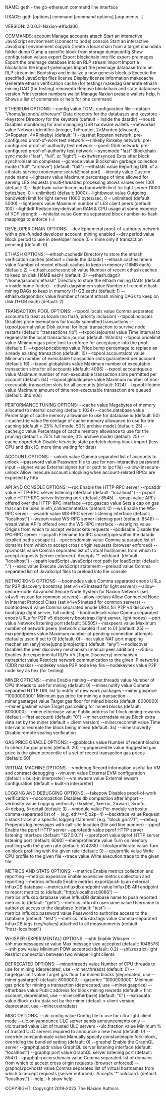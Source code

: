 NAME:
   geth - the go-ethereum command line interface

USAGE:
   geth [options] command [command options] [arguments...]
   
VERSION:
   2.0.0.2-Naxion-e1fbda06
   
COMMANDS:
   account           Manage accounts
   attach            Start an interactive JavaScript environment (connect to node)
   console           Start an interactive JavaScript environment
   copydb            Create a local chain from a target chaindata folder
   dump              Dump a specific block from storage
   dumpconfig        Show configuration values
   export            Export blockchain into file
   export-preimages  Export the preimage database into an RLP stream
   import            Import a blockchain file
   import-preimages  Import the preimage database from an RLP stream
   init              Bootstrap and initialize a new genesis block
   js                Execute the specified JavaScript files
   license           Display license information
   makecache         Generate ethash verification cache (for testing)
   makedag           Generate ethash mining DAG (for testing)
   removedb          Remove blockchain and state databases
   version           Print version numbers
   wallet            Manage Naxion presale wallets
   help, h           Shows a list of commands or help for one command
   
ETHEREUM OPTIONS:
  --config value                       TOML configuration file
  --datadir "/home/jasonoh/.ethereum"  Data directory for the databases and keystore
  --keystore                           Directory for the keystore (default = inside the datadir)
  --nousb                              Disables monitoring for and managing USB hardware wallets
  --networkid value                    Network identifier (integer, 1=Frontier, 2=Morden (disused), 3=Ropsten, 4=Rinkeby) (default: 1)
  --testnet                            Ropsten network: pre-configured proof-of-work test network
  --rinkeby                            Rinkeby network: pre-configured proof-of-authority test network
  --goerli                             Görli network: pre-configured proof-of-authority test network
  --syncmode "fast"                    Blockchain sync mode ("fast", "full", or "light")
  --exitwhensynced                     Exits after block synchronisation completes
  --gcmode value                       Blockchain garbage collection mode ("full", "archive") (default: "full")
  --ethstats value                     Reporting URL of a ethstats service (nodename:secret@host:port)
  --identity value                     Custom node name
  --lightserv value                    Maximum percentage of time allowed for serving LES requests (multi-threaded processing allows values over 100) (default: 0)
  --lightbwin value                    Incoming bandwidth limit for light server (1000 bytes/sec, 0 = unlimited) (default: 1000)
  --lightbwout value                   Outgoing bandwidth limit for light server (1000 bytes/sec, 0 = unlimited) (default: 5000)
  --lightpeers value                   Maximum number of LES client peers (default: 100)
  --lightkdf                           Reduce key-derivation RAM & CPU usage at some expense of KDF strength
  --whitelist value                    Comma separated block number-to-hash mappings to enforce (<number>=<hash>)
  
DEVELOPER CHAIN OPTIONS:
  --dev               Ephemeral proof-of-authority network with a pre-funded developer account, mining enabled
  --dev.period value  Block period to use in developer mode (0 = mine only if transaction pending) (default: 0)
  
ETHASH OPTIONS:
  --ethash.cachedir                        Directory to store the ethash verification caches (default = inside the datadir)
  --ethash.cachesinmem value               Number of recent ethash caches to keep in memory (16MB each) (default: 2)
  --ethash.cachesondisk value              Number of recent ethash caches to keep on disk (16MB each) (default: 3)
  --ethash.dagdir "/home/jasonoh/.ethash"  Directory to store the ethash mining DAGs (default = inside home folder)
  --ethash.dagsinmem value                 Number of recent ethash mining DAGs to keep in memory (1+GB each) (default: 1)
  --ethash.dagsondisk value                Number of recent ethash mining DAGs to keep on disk (1+GB each) (default: 2)
  
TRANSACTION POOL OPTIONS:
  --txpool.locals value        Comma separated accounts to treat as locals (no flush, priority inclusion)
  --txpool.nolocals            Disables price exemptions for locally submitted transactions
  --txpool.journal value       Disk journal for local transaction to survive node restarts (default: "transactions.rlp")
  --txpool.rejournal value     Time interval to regenerate the local transaction journal (default: 1h0m0s)
  --txpool.pricelimit value    Minimum gas price limit to enforce for acceptance into the pool (default: 1)
  --txpool.pricebump value     Price bump percentage to replace an already existing transaction (default: 10)
  --txpool.accountslots value  Minimum number of executable transaction slots guaranteed per account (default: 16)
  --txpool.globalslots value   Maximum number of executable transaction slots for all accounts (default: 4096)
  --txpool.accountqueue value  Maximum number of non-executable transaction slots permitted per account (default: 64)
  --txpool.globalqueue value   Maximum number of non-executable transaction slots for all accounts (default: 1024)
  --txpool.lifetime value      Maximum amount of time non-executable transaction are queued (default: 3h0m0s)
  
PERFORMANCE TUNING OPTIONS:
  --cache value           Megabytes of memory allocated to internal caching (default: 1024)
  --cache.database value  Percentage of cache memory allowance to use for database io (default: 50)
  --cache.trie value      Percentage of cache memory allowance to use for trie caching (default = 25% full mode, 50% archive mode) (default: 25)
  --cache.gc value        Percentage of cache memory allowance to use for trie pruning (default = 25% full mode, 0% archive mode) (default: 25)
  --cache.noprefetch      Disable heuristic state prefetch during block import (less CPU and disk IO, more time waiting for data)
  
ACCOUNT OPTIONS:
  --unlock value           Comma separated list of accounts to unlock
  --password value         Password file to use for non-interactive password input
  --signer value           External signer (url or path to ipc file)
  --allow-insecure-unlock  Allow insecure account unlocking when account-related RPCs are exposed by http
  
API AND CONSOLE OPTIONS:
  --rpc                  Enable the HTTP-RPC server
  --rpcaddr value        HTTP-RPC server listening interface (default: "localhost")
  --rpcport value        HTTP-RPC server listening port (default: 8545)
  --rpcapi value         API's offered over the HTTP-RPC interface
  --rpc.gascap value     Sets a cap on gas that can be used in eth_call/estimateGas (default: 0)
  --ws                   Enable the WS-RPC server
  --wsaddr value         WS-RPC server listening interface (default: "localhost")
  --wsport value         WS-RPC server listening port (default: 8546)
  --wsapi value          API's offered over the WS-RPC interface
  --wsorigins value      Origins from which to accept websockets requests
  --ipcdisable           Disable the IPC-RPC server
  --ipcpath              Filename for IPC socket/pipe within the datadir (explicit paths escape it)
  --rpccorsdomain value  Comma separated list of domains from which to accept cross origin requests (browser enforced)
  --rpcvhosts value      Comma separated list of virtual hostnames from which to accept requests (server enforced). Accepts '*' wildcard. (default: "localhost")
  --jspath loadScript    JavaScript root path for loadScript (default: ".")
  --exec value           Execute JavaScript statement
  --preload value        Comma separated list of JavaScript files to preload into the console
  
NETWORKING OPTIONS:
  --bootnodes value     Comma separated enode URLs for P2P discovery bootstrap (set v4+v5 instead for light servers)
  --allow-secure-node   Advanced Secure Node System for Naxion Network (set v4+v5 instead for common servers)
  --allow-ipclass       Allow Connected Node in Internet Protocol Class (set v4+v5 instead for common servers)
  --bootnodesv4 value   Comma separated enode URLs for P2P v4 discovery bootstrap (light server, full nodes)
  --bootnodesv5 value   Comma separated enode URLs for P2P v5 discovery bootstrap (light server, light nodes)
  --port value          Network listening port (default: 50505)
  --maxpeers value      Maximum number of network peers (network disabled if set to 0) (default: 25)
  --maxpendpeers value  Maximum number of pending connection attempts (defaults used if set to 0) (default: 0)
  --nat value           NAT port mapping mechanism (any|none|upnp|pmp|extip:<IP>) (default: "any")
  --nodiscover          Disables the peer discovery mechanism (manual peer addition)
  --v5disc              Enables the experimental RLPx V5 (Topic Discovery) mechanism
  --netrestrict value   Restricts network communication to the given IP networks (CIDR masks)
  --nodekey value       P2P node key file
  --nodekeyhex value    P2P node key as hex (for testing)
  
MINER OPTIONS:
  --mine                         Enable mining
  --miner.threads value          Number of CPU threads to use for mining (default: 0)
  --miner.notify value           Comma separated HTTP URL list to notify of new work packages
  --miner.gasprice "1000000000"  Minimum gas price for mining a transaction
  --miner.gastarget value        Target gas floor for mined blocks (default: 8000000)
  --miner.gaslimit value         Target gas ceiling for mined blocks (default: 8000000)
  --miner.etherbase value        Public address for block mining rewards (default = first account) (default: "0")
  --miner.extradata value        Block extra data set by the miner (default = client version)
  --miner.recommit value         Time interval to recreate the block being mined (default: 3s)
  --miner.noverify               Disable remote sealing verification
  
GAS PRICE ORACLE OPTIONS:
  --gpoblocks value      Number of recent blocks to check for gas prices (default: 20)
  --gpopercentile value  Suggested gas price is the given percentile of a set of recent transaction gas prices (default: 60)
  
VIRTUAL MACHINE OPTIONS:
  --vmdebug         Record information useful for VM and contract debugging
  --vm.evm value    External EVM configuration (default = built-in interpreter)
  --vm.ewasm value  External ewasm configuration (default = built-in interpreter)
  
LOGGING AND DEBUGGING OPTIONS:
  --fakepow                 Disables proof-of-work verification
  --nocompaction            Disables db compaction after import
  --verbosity value         Logging verbosity: 0=silent, 1=error, 2=warn, 3=info, 4=debug, 5=detail (default: 3)
  --vmodule value           Per-module verbosity: comma-separated list of <pattern>=<level> (e.g. eth/*=5,p2p=4)
  --backtrace value         Request a stack trace at a specific logging statement (e.g. "block.go:271")
  --debug                   Prepends log messages with call-site location (file and line number)
  --pprof                   Enable the pprof HTTP server
  --pprofaddr value         pprof HTTP server listening interface (default: "127.0.0.1")
  --pprofport value         pprof HTTP server listening port (default: 6060)
  --memprofilerate value    Turn on memory profiling with the given rate (default: 524288)
  --blockprofilerate value  Turn on block profiling with the given rate (default: 0)
  --cpuprofile value        Write CPU profile to the given file
  --trace value             Write execution trace to the given file
  
METRICS AND STATS OPTIONS:
  --metrics                          Enable metrics collection and reporting
  --metrics.expensive                Enable expensive metrics collection and reporting
  --metrics.influxdb                 Enable metrics export/push to an external InfluxDB database
  --metrics.influxdb.endpoint value  InfluxDB API endpoint to report metrics to (default: "http://localhost:8086")
  --metrics.influxdb.database value  InfluxDB database name to push reported metrics to (default: "geth")
  --metrics.influxdb.username value  Username to authorize access to the database (default: "test")
  --metrics.influxdb.password value  Password to authorize access to the database (default: "test")
  --metrics.influxdb.tags value      Comma-separated InfluxDB tags (key/values) attached to all measurements (default: "host=localhost")
  
WHISPER (EXPERIMENTAL) OPTIONS:
  --shh                       Enable Whisper
  --shh.maxmessagesize value  Max message size accepted (default: 1048576)
  --shh.pow value             Minimum POW accepted (default: 0.2)
  --shh.restrict-light        Restrict connection between two whisper light clients
  
DEPRECATED OPTIONS:
  --minerthreads value     Number of CPU threads to use for mining (deprecated, use --miner.threads) (default: 0)
  --targetgaslimit value   Target gas floor for mined blocks (deprecated, use --miner.gastarget) (default: 8000000)
  --gasprice "1000000000"  Minimum gas price for mining a transaction (deprecated, use --miner.gasprice)
  --etherbase value        Public address for block mining rewards (default = first account, deprecated, use --miner.etherbase) (default: "0")
  --extradata value        Block extra data set by the miner (default = client version, deprecated, use --miner.extradata)
  
MISC OPTIONS:
  --ulc.config value               Config file to use for ultra light client mode
  --ulc.onlyannounce               ULC server sends announcements only
  --ulc.trusted value              List of trusted ULC servers
  --ulc.fraction value             Minimum % of trusted ULC servers required to announce a new head (default: 0)
  --override.constantinople value  Manually specify constantinople fork-block, overriding the bundled setting (default: 0)
  --graphql                        Enable the GraphQL server
  --graphql.addr value             GraphQL server listening interface (default: "localhost")
  --graphql.port value             GraphQL server listening port (default: 8547)
  --graphql.rpccorsdomain value    Comma separated list of domains from which to accept cross origin requests (browser enforced)
  --graphql.rpcvhosts value        Comma separated list of virtual hostnames from which to accept requests (server enforced). Accepts '*' wildcard. (default: "localhost")
  --help, -h                       show help
  

COPYRIGHT:
   Copyright 2019-2022 The Naxion Authors
   
